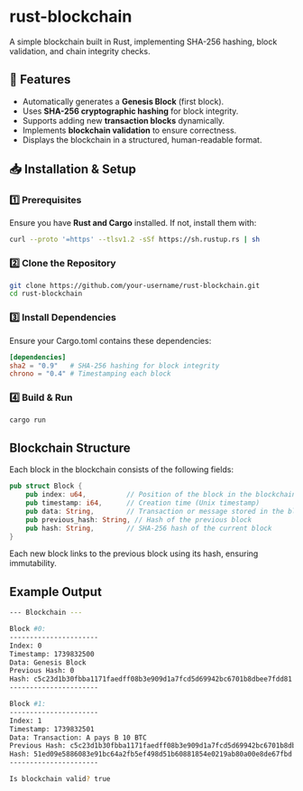 # rust-blockchain
A simple blockchain built in Rust, implementing SHA-256 hashing, block validation, and chain integrity checks. 

## 🚀 Features  
- Automatically generates a **Genesis Block** (first block).  
- Uses **SHA-256 cryptographic hashing** for block integrity.  
- Supports adding new **transaction blocks** dynamically.  
- Implements **blockchain validation** to ensure correctness.  
- Displays the blockchain in a structured, human-readable format.  

## 📥 Installation & Setup  

### 1️⃣ Prerequisites  
Ensure you have **Rust and Cargo** installed. If not, install them with:  
```sh
curl --proto '=https' --tlsv1.2 -sSf https://sh.rustup.rs | sh
```

### 2️⃣ Clone the Repository
```sh
git clone https://github.com/your-username/rust-blockchain.git
cd rust-blockchain
```

### 3️⃣ Install Dependencies
Ensure your Cargo.toml contains these dependencies:

```toml
[dependencies]
sha2 = "0.9"   # SHA-256 hashing for block integrity
chrono = "0.4" # Timestamping each block
```

### 4️⃣ Build & Run

```sh
cargo run
```

## Blockchain Structure
Each block in the blockchain consists of the following fields:

```rust
pub struct Block {
    pub index: u64,          // Position of the block in the blockchain
    pub timestamp: i64,      // Creation time (Unix timestamp)
    pub data: String,        // Transaction or message stored in the block
    pub previous_hash: String, // Hash of the previous block
    pub hash: String,        // SHA-256 hash of the current block
}
```
Each new block links to the previous block using its hash, ensuring immutability.

## Example Output
```sh
--- Blockchain ---

Block #0:
----------------------
Index: 0
Timestamp: 1739832500
Data: Genesis Block
Previous Hash: 0
Hash: c5c23d1b30fbba1171faedff08b3e909d1a7fcd5d69942bc6701b8dbee7fdd81
----------------------

Block #1:
----------------------
Index: 1
Timestamp: 1739832501
Data: Transaction: A pays B 10 BTC
Previous Hash: c5c23d1b30fbba1171faedff08b3e909d1a7fcd5d69942bc6701b8dbee7fdd81
Hash: 51ed09e5886083e91bc64a2fb5ef498d51b60881854e0219ab80a00e8de67fbd
----------------------

Is blockchain valid? true
```




